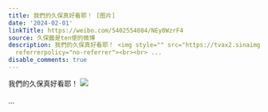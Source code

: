 ```yaml
---
title: 我們的久保真好看耶！ [图片]
date: '2024-02-01'
linkTitle: https://weibo.com/5402554084/NEy0WzrF4
source: 久保醬是ten使的微博
description: 我們的久保真好看耶！ <img style="" src="https://tvax2.sinaimg.cn/large/005TCz76gy1hme14og5woj30q8121q52.jpg"
  referrerpolicy="no-referrer"><br><br> ...
disable_comments: true
---
```

我們的久保真好看耶！ <img style="" src="https://tvax2.sinaimg.cn/large/005TCz76gy1hme14og5woj30q8121q52.jpg" referrerpolicy="no-referrer"><br><br> ...